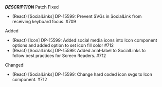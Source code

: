 ___DESCRIPTION___
Patch
Fixed
- (React) [SocialLinks] DP-15599: Prevent SVGs in SocialLink from receiving keyboard focus. #709

Added
- (React) [Icon] DP-15599: Added social media icons into Icon component options and added option to set icon fill color #712
- (React) [SocialLinks] DP-15599: Added arial-label to SocialLinks <a> to follow best practices for Screen Readers. #712

Changed
- (React) [SocialLinks] DP-15599: Change hard coded icon svgs to Icon component. #712
